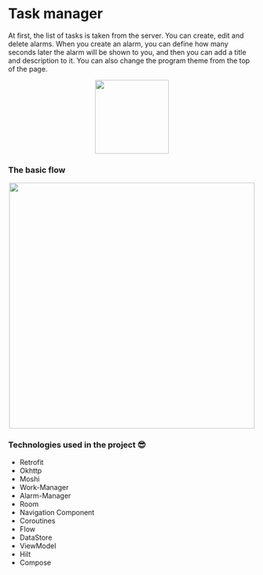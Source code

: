 # Task manager
At first, the list of tasks is taken from the server.
You can create, edit and delete alarms.
When you create an alarm, you can define how many seconds later the alarm will be shown to you, and then you can add a title and description to it.
You can also change the program theme from the top of the page.

<p align="center">
 <img src='https://github.com/javacl/task-manager/assets/45559398/03535c2c-d87f-46be-8200-551b4b475e71.gif' width='150'>
</p>

### The basic flow
<p align="center">
 <img src='https://user-images.githubusercontent.com/45559398/172233712-a350738b-453d-415d-a9e2-71838dad82d5.png' width='500'>
</p>

### Technologies used in the project 😎
   * Retrofit
   * Okhttp
   * Moshi
   * Work-Manager
   * Alarm-Manager
   * Room
   * Navigation Component
   * Coroutines
   * Flow
   * DataStore
   * ViewModel
   * Hilt
   * Compose

